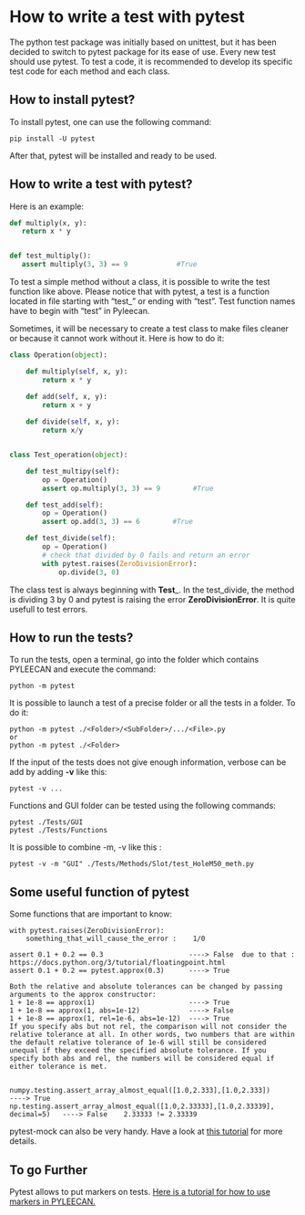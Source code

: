 # How to write a test with pytest

The python test package was initially based on unittest, but it has been decided to switch to pytest package for its ease of use. Every new test should use pytest. 
To test a code, it is recommended to develop its specific test code for each method and each class.

## How to install pytest?

To install pytest, one can use the following command:
```
pip install -U pytest
```
After that, pytest will be installed and ready to be used.

## How to write a test with pytest?

Here is an example:
 
 ```py
def multiply(x, y):
    return x * y


def test_multiply():
    assert multiply(3, 3) == 9            #True
```

To test a simple method without a class, it is possible to write the test function like above. 
Please notice that with pytest, a test is a function located in file starting with “test_” or ending with “test”. Test function names have to begin with “test” in Pyleecan.

Sometimes, it will be necessary to create a test class to make files cleaner or because it cannot work without it. Here is how to do it:

```py
class Operation(object):

    def multiply(self, x, y):
        return x * y

    def add(self, x, y):
        return x + y
    
    def divide(self, x, y):
        return x/y


class Test_operation(object):

    def test_multipy(self):
        op = Operation()
        assert op.multiply(3, 3) == 9        #True

    def test_add(self):
        op = Operation()
        assert op.add(3, 3) == 6        #True

    def test_divide(self):
        op = Operation()
        # check that divided by 0 fails and return an error
        with pytest.raises(ZeroDivisionError):
            op.divide(3, 0)

```

The class test is always beginning with __Test___. In the test_divide, the method is dividing 3 by 0 and pytest is raising the error __ZeroDivisionError__. It is quite
usefull to test errors.

## How to run the tests?

To run the tests, open a terminal, go into the folder which contains PYLEECAN and execute the command:
```
python -m pytest
```
It is possible to launch a test of a precise folder or all the tests in a folder. To do it:
```
python -m pytest ./<Folder>/<SubFolder>/.../<File>.py
or
python -m pytest ./<Folder>
```
If the input of the tests does not give enough information, verbose can be add by adding __-v__ like this:
```
pytest -v ...
```
Functions and GUI folder can be tested using the following commands:
```
pytest ./Tests/GUI
pytest ./Tests/Functions
```
It is possible to combine -m, -v like this :
```
pytest -v -m "GUI" ./Tests/Methods/Slot/test_HoleM50_meth.py
```
## Some useful function of pytest

Some functions that are important to know:
```
with pytest.raises(ZeroDivisionError):
    something_that_will_cause_the_error :    1/0
    
assert 0.1 + 0.2 == 0.3                     ----> False  due to that :  https://docs.python.org/3/tutorial/floatingpoint.html
assert 0.1 + 0.2 == pytest.approx(0.3)      ----> True

Both the relative and absolute tolerances can be changed by passing arguments to the approx constructor:
1 + 1e-8 == approx(1)                       ----> True
1 + 1e-8 == approx(1, abs=1e-12)            ----> False
1 + 1e-8 == approx(1, rel=1e-6, abs=1e-12)  ----> True
If you specify abs but not rel, the comparison will not consider the relative tolerance at all. In other words, two numbers that are within the default relative tolerance of 1e-6 will still be considered unequal if they exceed the specified absolute tolerance. If you specify both abs and rel, the numbers will be considered equal if either tolerance is met.


numpy.testing.assert_array_almost_equal([1.0,2.333],[1.0,2.333])               ----> True
np.testing.assert_array_almost_equal([1.0,2.33333],[1.0,2.33339], decimal=5)   ----> False    2.33333 != 2.33339
```
pytest-mock can also be very handy. Have a look at [this tutorial](https://changhsinlee.com/pytest-mock/) for more details.

## To go Further

Pytest allows to put markers on tests. [Here is a tutorial for how to use markers in PYLEECAN.](how.to.use.markers.md)

